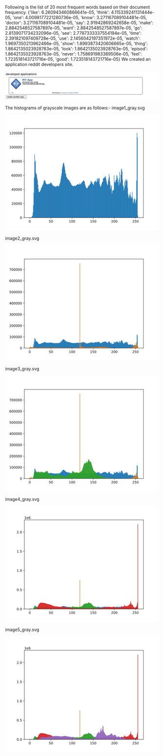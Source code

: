 Following is the list of 20 most frequent words based on their document frequency.
{'like': 6.260943460866641e-05, 'think': 4.115339241131444e-05, 'one': 4.0098177221280736e-05, 'know': 3.271167089104481e-05, 'doctor': 3.271167089104481e-05, 'say': 2.91942869242658e-05, 'make': 2.8842548527587897e-05, 'want': 2.8842548527587897e-05, 'go': 2.8139071734232096e-05, 'see': 2.7787333337554194e-05, 'time': 2.391821097409728e-05, 'use': 2.1456042197351972e-05, 'watch': 1.9697350213962466e-05, 'show': 1.8993873420606665e-05, 'thing': 1.8642135023928763e-05, 'look': 1.8642135023928763e-05, 'episod': 1.8642135023928763e-05, 'never': 1.758691983389506e-05, 'feel': 1.723518143721716e-05, 'good': 1.723518143721716e-05}
We created an application reddit developers site.

<?xml version="1.0" encoding="utf-8" standalone="no"?>

![Image](app-screenshot.png)

The histograms of grayscale images are as follows:-
image1_gray.svg

![Image](image1_gray.svg)

image2_gray.svg

![Image](image2_gray.svg)

image3_gray.svg

![Image](image3_gray.svg)

image4_gray.svg

![Image](image4_gray.svg)

image5_gray.svg

![Image](image5_gray.svg)
